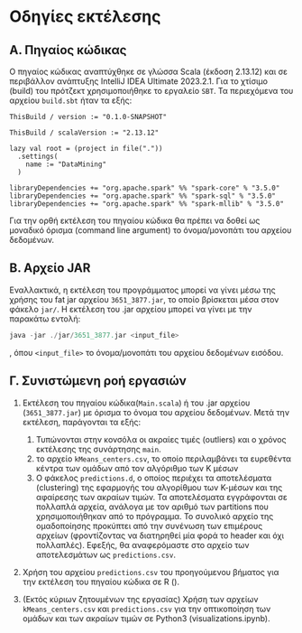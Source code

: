# Οδηγίες εκτέλεσης

## Α. Πηγαίος κώδικας

Ο πηγαίος κώδικας αναπτύχθηκε σε γλώσσα Scala (έκδοση 2.13.12)
και σε περιβάλλον ανάπτυξης IntelliJ IDEA Ultimate 2023.2.1.
Για το χτίσιμο (build) του πρότζεκτ χρησιμοποιήθηκε το εργαλείο `SBT`.
Τα περιεχόμενα του αρχείου `build.sbt` ήταν τα εξής: 
```
ThisBuild / version := "0.1.0-SNAPSHOT"

ThisBuild / scalaVersion := "2.13.12"

lazy val root = (project in file("."))
  .settings(
    name := "DataMining"
  )

libraryDependencies += "org.apache.spark" %% "spark-core" % "3.5.0"
libraryDependencies += "org.apache.spark" %% "spark-sql" % "3.5.0"
libraryDependencies += "org.apache.spark" %% "spark-mllib" % "3.5.0"
```
Για την ορθή εκτέλεση του πηγαίου κώδικα θα πρέπει να δοθεί ως μοναδικό 
όρισμα (command line argument) το όνομα/μονοπάτι του αρχείου δεδομένων.


## Β. Αρχείο JAR
Εναλλακτικά, η εκτέλεση του προγράμματος μπορεί να γίνει μέσω της χρήσης
του fat jar αρχείου `3651_3877.jar`, το οποίο βρίσκεται μέσα στον φάκελο
`jar/`. Η εκτέλεση του .jar αρχείου μπορεί να γίνει με την παρακάτω εντολή:

```java
java -jar ./jar/3651_3877.jar <input_file>
```
, όπου `<input_file>` το όνομα/μονοπάτι του αρχείου δεδομένων εισόδου.


## Γ. Συνιστώμενη ροή εργασιών
1. Εκτέλεση του πηγαίου κώδικα(`Main.scala`) ή του .jar αρχείου (`3651_3877.jar`) με όρισμα το όνομα 
του αρχείου δεδομένων. Μετά την εκτέλεση, παράγονται τα εξής:
   1. Τυπώνονται στην κονσόλα οι ακραίες τιμές (outliers) και ο χρόνος εκτέλεσης
   της συνάρτησης `main`.
   2. το αρχείο `kMeans_centers.csv`, το οποίο περιλαμβάνει τα ευρεθέντα
   κέντρα των ομάδων από τον αλγόριθμο των Κ μέσων
   3. Ο φάκελος `predictions.d`, ο οποίος περιέχει τα αποτελέσματα (clustering)
   της εφαρμογής του αλγορίθμου των Κ-μέσων και της αφαίρεσης των ακραίων τιμών.
   Τα αποτελέσματα εγγράφονται σε πολλαπλά αρχεία, ανάλογα με τον αριθμό των
   partitions που χρησιμοποιήθηκαν από το πρόγραμμα. Το συνολικό αρχείο της
   ομαδοποίησης προκύπτει από την συνένωση των επιμέρους αρχείων (φροντίζοντας
   να διατηρηθεί μία φορά το header και όχι πολλαπλές). Εφεξής, θα αναφερόμαστε
   στο αρχείο των αποτελεσμάτων ως `predictions.csv`.

2. Χρήση του αρχείου `predictions.csv` του προηγούμενου βήματος για την εκτέλεση
του πηγαίου κώδικα σε R ().

3. (Εκτός κύριων ζητουμένων της εργασίας) Χρήση των αρχείων `kMeans_centers.csv` 
και `predictions.csv` για την οπτικοποίηση των ομάδων και των ακραίων τιμών σε
Python3 (visualizations.ipynb).